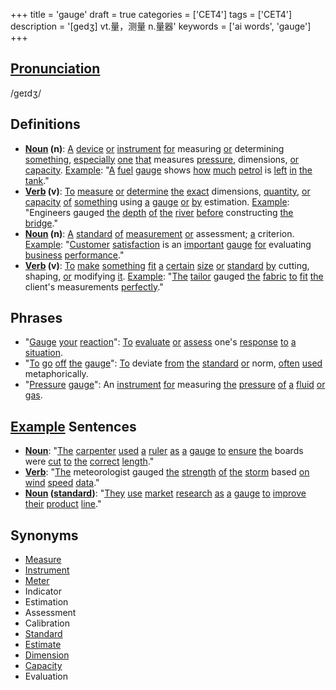 +++
title = 'gauge'
draft = true
categories = ['CET4']
tags = ['CET4']
description = '[gedʒ] vt.量，测量 n.量器'
keywords = ['ai words', 'gauge']
+++

## [Pronunciation](/post/pronunciation/)
/ɡeɪdʒ/

## Definitions
- **[Noun](/post/noun/) (n)**: [A](/post/a/) [device](/post/device/) [or](/post/or/) [instrument](/post/instrument/) [for](/post/for/) measuring [or](/post/or/) determining [something](/post/something/), [especially](/post/especially/) [one](/post/one/) [that](/post/that/) measures [pressure](/post/pressure/), dimensions, [or](/post/or/) [capacity](/post/capacity/). [Example](/post/example/): "[A](/post/a/) [fuel](/post/fuel/) [gauge](/post/gauge/) shows [how](/post/how/) [much](/post/much/) [petrol](/post/petrol/) is [left](/post/left/) [in](/post/in/) [the](/post/the/) [tank](/post/tank/)."
- **[Verb](/post/verb/) (v)**: [To](/post/to/) [measure](/post/measure/) [or](/post/or/) [determine](/post/determine/) [the](/post/the/) [exact](/post/exact/) dimensions, [quantity](/post/quantity/), [or](/post/or/) [capacity](/post/capacity/) [of](/post/of/) [something](/post/something/) using [a](/post/a/) [gauge](/post/gauge/) [or](/post/or/) [by](/post/by/) estimation. [Example](/post/example/): "Engineers gauged [the](/post/the/) [depth](/post/depth/) [of](/post/of/) [the](/post/the/) [river](/post/river/) [before](/post/before/) constructing [the](/post/the/) [bridge](/post/bridge/)."
- **[Noun](/post/noun/) (n)**: [A](/post/a/) [standard](/post/standard/) [of](/post/of/) [measurement](/post/measurement/) [or](/post/or/) assessment; [a](/post/a/) criterion. [Example](/post/example/): "[Customer](/post/customer/) [satisfaction](/post/satisfaction/) is an [important](/post/important/) [gauge](/post/gauge/) [for](/post/for/) evaluating [business](/post/business/) [performance](/post/performance/)."
- **[Verb](/post/verb/) (v)**: [To](/post/to/) [make](/post/make/) [something](/post/something/) [fit](/post/fit/) [a](/post/a/) [certain](/post/certain/) [size](/post/size/) [or](/post/or/) [standard](/post/standard/) [by](/post/by/) cutting, shaping, [or](/post/or/) modifying [it](/post/it/). [Example](/post/example/): "[The](/post/the/) [tailor](/post/tailor/) gauged [the](/post/the/) [fabric](/post/fabric/) [to](/post/to/) [fit](/post/fit/) [the](/post/the/) client's measurements [perfectly](/post/perfectly/)."

## Phrases
- "[Gauge](/post/gauge/) [your](/post/your/) [reaction](/post/reaction/)": [To](/post/to/) [evaluate](/post/evaluate/) [or](/post/or/) [assess](/post/assess/) one's [response](/post/response/) [to](/post/to/) [a](/post/a/) [situation](/post/situation/).
- "[To](/post/to/) [go](/post/go/) [off](/post/off/) [the](/post/the/) [gauge](/post/gauge/)": [To](/post/to/) deviate [from](/post/from/) [the](/post/the/) [standard](/post/standard/) [or](/post/or/) norm, [often](/post/often/) [used](/post/used/) metaphorically.
- "[Pressure](/post/pressure/) [gauge](/post/gauge/)": An [instrument](/post/instrument/) [for](/post/for/) measuring [the](/post/the/) [pressure](/post/pressure/) [of](/post/of/) [a](/post/a/) [fluid](/post/fluid/) [or](/post/or/) [gas](/post/gas/).

## [Example](/post/example/) Sentences
- **[Noun](/post/noun/)**: "[The](/post/the/) [carpenter](/post/carpenter/) [used](/post/used/) [a](/post/a/) [ruler](/post/ruler/) [as](/post/as/) [a](/post/a/) [gauge](/post/gauge/) [to](/post/to/) [ensure](/post/ensure/) [the](/post/the/) boards were [cut](/post/cut/) [to](/post/to/) [the](/post/the/) [correct](/post/correct/) [length](/post/length/)."
- **[Verb](/post/verb/)**: "[The](/post/the/) meteorologist gauged [the](/post/the/) [strength](/post/strength/) [of](/post/of/) [the](/post/the/) [storm](/post/storm/) based [on](/post/on/) [wind](/post/wind/) [speed](/post/speed/) [data](/post/data/)."
- **[Noun](/post/noun/) ([standard](/post/standard/))**: "[They](/post/they/) [use](/post/use/) [market](/post/market/) [research](/post/research/) [as](/post/as/) [a](/post/a/) [gauge](/post/gauge/) [to](/post/to/) [improve](/post/improve/) [their](/post/their/) [product](/post/product/) [line](/post/line/)."

## Synonyms
- [Measure](/post/measure/)
- [Instrument](/post/instrument/)
- [Meter](/post/meter/)
- Indicator
- Estimation
- Assessment
- Calibration
- [Standard](/post/standard/)
- [Estimate](/post/estimate/)
- [Dimension](/post/dimension/)
- [Capacity](/post/capacity/)
- Evaluation
